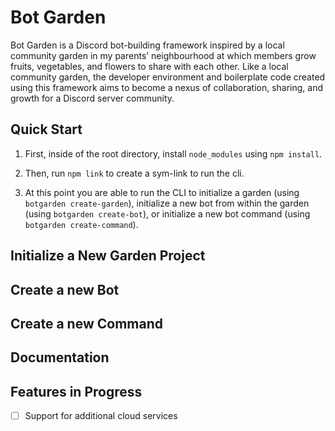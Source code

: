 # Bot Garden

Bot Garden is a Discord bot-building framework inspired by a local community garden in my parents’ neighbourhood at which members grow fruits, vegetables, and flowers to share with each other. Like a local community garden, the developer environment and boilerplate code created using this framework aims to become a nexus of collaboration, sharing, and growth for a Discord server community.

## Quick Start

1. First, inside of the root directory, install `node_modules` using `npm install`.

2. Then, run `npm link` to create a sym-link to run the cli.

3. At this point you are able to run the CLI to initialize a garden (using `botgarden create-garden`), initialize a new bot from within the garden (using `botgarden create-bot`), or initialize a new bot command (using `botgarden create-command`).

## Initialize a New Garden Project

## Create a new Bot

## Create a new Command

## Documentation

## Features in Progress
- [ ] Support for additional cloud services